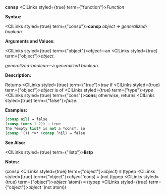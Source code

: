 **consp** <ClLinks styled={true} term={"function"}><i>Function</i></ClLinks> 



**Syntax:** 



<ClLinks styled={true} term={"consp"}><b>consp</b></ClLinks> *object → generalized-boolean* 



**Arguments and Values:** 



<ClLinks styled={true} term={"object"}><i>object</i></ClLinks>—an <ClLinks styled={true} term={"object"}><i>object</i></ClLinks>. 



*generalized-boolean*—a *generalized boolean*. 







 



 



**Description:** 



Returns <ClLinks styled={true} term={"true"}><i>true</i></ClLinks> if <ClLinks styled={true} term={"object"}><i>object</i></ClLinks> is of <ClLinks styled={true} term={"type"}><i>type</i></ClLinks> <ClLinks styled={true} term={"cons"}><b>cons</b></ClLinks>; otherwise, returns <ClLinks styled={true} term={"false"}><i>false</i></ClLinks>. 



**Examples:**
```lisp
(consp nil) → false 
(consp (cons 1 2)) → true 
The *empty list* is not a *cons*, so 
(consp ’()) *≡* (consp ’nil) → false 
```
**See Also:** 



<ClLinks styled={true} term={"listp"}><b>listp</b></ClLinks> 



**Notes:** 



(consp <ClLinks styled={true} term={"object"}><i>object</i></ClLinks>) *≡* (typep <ClLinks styled={true} term={"object"}><i>object</i></ClLinks> ’cons) *≡* (not (typep <ClLinks styled={true} term={"object"}><i>object</i></ClLinks> ’atom)) *≡* (typep <ClLinks styled={true} term={"object"}><i>object</i></ClLinks> ’(not atom)) 



